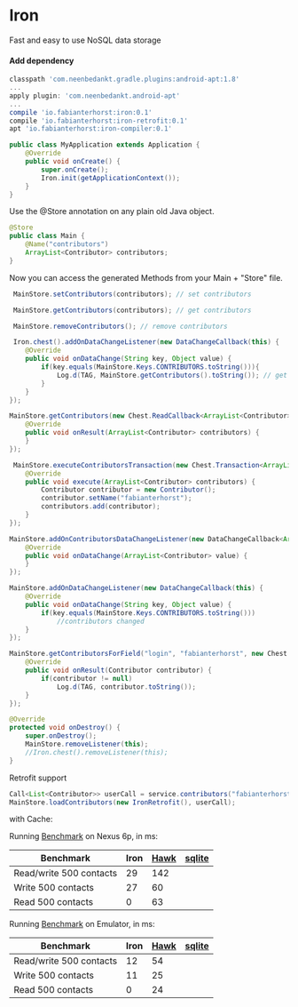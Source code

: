 # Iron
Fast and easy to use NoSQL data storage

#### Add dependency
```groovy
classpath 'com.neenbedankt.gradle.plugins:android-apt:1.8'
...
apply plugin: 'com.neenbedankt.android-apt'
...
compile 'io.fabianterhorst:iron:0.1'
compile 'io.fabianterhorst:iron-retrofit:0.1'
apt 'io.fabianterhorst:iron-compiler:0.1'
```

```java
public class MyApplication extends Application {
    @Override
    public void onCreate() {
        super.onCreate();
        Iron.init(getApplicationContext());
    }
}
```

Use the @Store annotation on any plain old Java object.

```java
@Store
public class Main {
    @Name("contributors")
    ArrayList<Contributor> contributors;
}
```
Now you can access the generated Methods from your Main + "Store" file.

```java
 MainStore.setContributors(contributors); // set contributors
```

```java
 MainStore.getContributors(contributors); // get contributors
```

```java
 MainStore.removeContributors(); // remove contributors
```

```java
 Iron.chest().addOnDataChangeListener(new DataChangeCallback(this) {
    @Override
    public void onDataChange(String key, Object value) {
        if(key.equals(MainStore.Keys.CONTRIBUTORS.toString())){
            Log.d(TAG, MainStore.getContributors().toString()); // get contributors
        }
    }
});
```

```java
MainStore.getContributors(new Chest.ReadCallback<ArrayList<Contributor>>() {
    @Override
    public void onResult(ArrayList<Contributor> contributors) {
    }
});
```

```java
 MainStore.executeContributorsTransaction(new Chest.Transaction<ArrayList<Contributor>>() {
    @Override
    public void execute(ArrayList<Contributor> contributors) {
    	Contributor contributor = new Contributor();
    	contributor.setName("fabianterhorst");
        contributors.add(contributor);
    }
});
```

```java
MainStore.addOnContributorsDataChangeListener(new DataChangeCallback<ArrayList<Contributor>>(this) {
    @Override
    public void onDataChange(ArrayList<Contributor> value) {
    }
});
```

```java
MainStore.addOnDataChangeListener(new DataChangeCallback(this) {
    @Override
    public void onDataChange(String key, Object value) {
        if(key.equals(MainStore.Keys.CONTRIBUTORS.toString()))
            //contributors changed
    }
});
```

```java
MainStore.getContributorsForField("login", "fabianterhorst", new Chest.ReadCallback<Contributor>() {
    @Override
    public void onResult(Contributor contributor) {
        if(contributor != null)
            Log.d(TAG, contributor.toString());
    }
});
```

```java
@Override
protected void onDestroy() {
    super.onDestroy();
    MainStore.removeListener(this);
    //Iron.chest().removeListener(this);
}
```

Retrofit support
```java
Call<List<Contributor>> userCall = service.contributors("fabianterhorst", "iron");
MainStore.loadContributors(new IronRetrofit(), userCall);
```

with Cache:

Running [Benchmark](https://github.com/fabianterhorst/Iron/blob/master/iron/src/androidTest/java/io/fabianterhorst/iron/benchmark/Benchmark.java) on Nexus 6p, in ms:

| Benchmark                 | Iron    | [Hawk](https://github.com/orhanobut/hawk) | [sqlite](http://developer.android.com/reference/android/database/sqlite/package-summary.html) |
|---------------------------|----------|----------|----------|
| Read/write 500 contacts   | 29      | 142      |          |
| Write 500 contacts        | 27      | 60      |          |
| Read 500 contacts         | 0       | 63      |          |

Running [Benchmark](https://github.com/fabianterhorst/Iron/master/iron/src/androidTest/java/io/fabianterhorst/iron/benchmark/Benchmark.java) on Emulator, in ms:

| Benchmark                 | Iron    | [Hawk](https://github.com/orhanobut/hawk) | [sqlite](http://developer.android.com/reference/android/database/sqlite/package-summary.html) |
|---------------------------|----------|----------|----------|
| Read/write 500 contacts   | 12      | 54      |          |
| Write 500 contacts        | 11      | 25      |          |
| Read 500 contacts         | 0       | 24      |          |